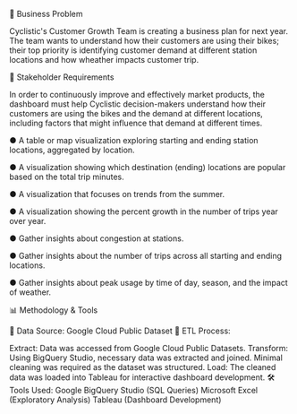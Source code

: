 📌 Business Problem 

Cyclistic's Customer Growth Team is creating a business plan for next year. The team wants to understand how their customers are using their bikes; their top priority is identifying customer demand at different station locations and how wheather impacts customer trip.

🎯 Stakeholder Requirements

In order to continuously improve and effectively market products, the dashboard must help Cyclistic decision-makers understand how their customers are using the bikes and the demand at different locations, including factors that might influence that demand at different times. 

●       A table or map visualization exploring starting and ending station locations, aggregated by location.

●       A visualization showing which destination (ending) locations are popular based on the total trip minutes.

●       A visualization that focuses on trends from the summer.

●       A visualization showing the percent growth in the number of trips year over year.

●       Gather insights about congestion at stations.

●       Gather insights about the number of trips across all starting and ending locations.

●       Gather insights about peak usage by time of day, season, and the impact of weather.

📊 Methodology & Tools

🔹 Data Source: Google Cloud Public Dataset
🔹 ETL Process:

Extract: Data was accessed from Google Cloud Public Datasets.
Transform: Using BigQuery Studio, necessary data was extracted and joined. Minimal cleaning was required as the dataset was structured.
Load: The cleaned data was loaded into Tableau for interactive dashboard development.
🛠️ Tools Used:
Google BigQuery Studio (SQL Queries)
Microsoft Excel (Exploratory Analysis)
Tableau (Dashboard Development)

